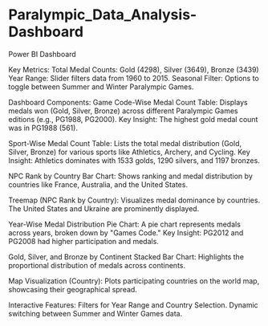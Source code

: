 # Paralympic_Data_Analysis-Dashboard
Power BI Dashboard

Key Metrics:
Total Medal Counts: Gold (4298), Silver (3649), Bronze (3439)
Year Range: Slider filters data from 1960 to 2015.
Seasonal Filter: Options to toggle between Summer and Winter Paralympic Games.

Dashboard Components:
Game Code-Wise Medal Count Table:
Displays medals won (Gold, Silver, Bronze) across different Paralympic Games editions (e.g., PG1988, PG2000).
Key Insight: The highest gold medal count was in PG1988 (561).

Sport-Wise Medal Count Table:
Lists the total medal distribution (Gold, Silver, Bronze) for various sports like Athletics, Archery, and Cycling.
Key Insight: Athletics dominates with 1533 golds, 1290 silvers, and 1197 bronzes.

NPC Rank by Country Bar Chart:
Shows ranking and medal distribution by countries like France, Australia, and the United States.

Treemap (NPC Rank by Country):
Visualizes medal dominance by countries. The United States and Ukraine are prominently displayed.

Year-Wise Medal Distribution Pie Chart:
A pie chart represents medals across years, broken down by "Games Code."
Key Insight: PG2012 and PG2008 had higher participation and medals.

Gold, Silver, and Bronze by Continent Stacked Bar Chart:
Highlights the proportional distribution of medals across continents.

Map Visualization (Country):
Plots participating countries on the world map, showcasing their geographical spread.

Interactive Features:
Filters for Year Range and Country Selection.
Dynamic switching between Summer and Winter Games data.
